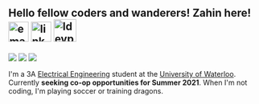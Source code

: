## Hello fellow coders and wanderers! Zahin here! <a href = "mailto:zm2zaman@uwaterloo.ca"><img src="https://icons.iconarchive.com/icons/graphicloads/100-flat-2/256/email-icon.png" alt="emaillogo" width="40"/></a> <a href = "https://www.linkedin.com/in/zahin-zaman"><img src="https://cdn4.iconfinder.com/data/icons/social-messaging-ui-color-shapes-2-free/128/social-linkedin-circle-512.png" alt="linkedinlogo" width="40"/></a> <a href = "https://devpost.com/alvii147"><img src="https://iconape.com/wp-content/files/bo/348599/png/devpost-logo.png" alt="ldevpostlogo" width="45"/></a>

[![](https://img.shields.io/badge/Zahin_Zaman-0078d4?style=flat&logo=microsoft-outlook)](mailto:zm2zaman@uwaterloo.ca)
[![](https://img.shields.io/badge/Zahin_Zaman-0a66c2?style=flat&logo=linkedin)](https://www.linkedin.com/in/zahin-zaman)
[![](https://img.shields.io/badge/Zahin_Zaman-003e54?style=flat&logo=devpost)](https://devpost.com/alvii147)

I'm a 3A [Electrical Engineering](https://i.kym-cdn.com/photos/images/original/001/890/988/b2f.jpg) student at the [University of Waterloo](https://i.redd.it/tdl8a93guj201.jpg). Currently **seeking co-op opportunities for Summer 2021**. When I'm not coding, I'm playing soccer or training dragons.  
